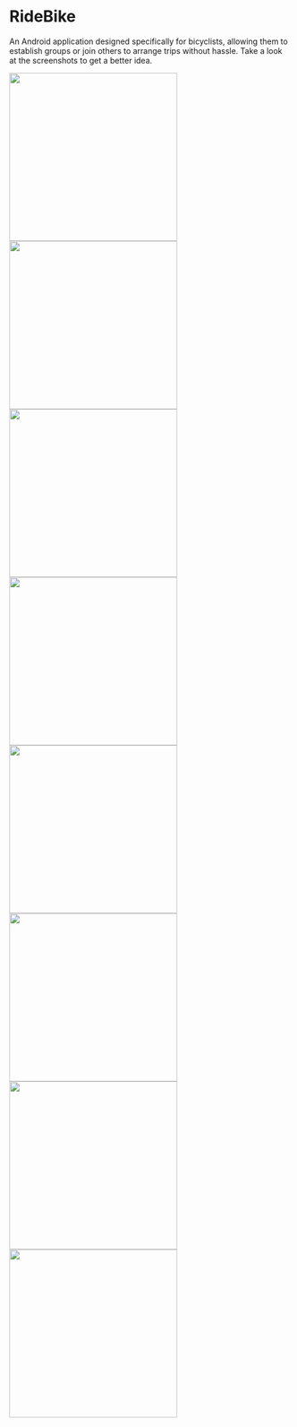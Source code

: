 # RideBike

An Android application designed specifically for bicyclists, allowing them to establish groups or join others to arrange trips without hassle. Take a look at the screenshots to get a better idea.

<img src="https://github.com/avinash770/RideBike/blob/master/images/one.jpg" width="300" >  <img src="https://github.com/avinash770/RideBike/blob/master/images/two.jpg" width="300" >  <img src="https://github.com/avinash770/RideBike/blob/master/images/three.jpg" width="300" > <img src="https://github.com/avinash770/RideBike/blob/master/images/four.jpg" width="300" > <img src="https://github.com/avinash770/RideBike/blob/master/images/five.jpg" width="300" > <img src="https://github.com/avinash770/RideBike/blob/master/images/six.jpg" width="300" > <img src="https://github.com/avinash770/RideBike/blob/master/images/seven.jpg" width="300" > <img src="https://github.com/avinash770/RideBike/blob/master/images/eight.jpg" width="300" > 
